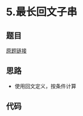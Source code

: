 # 5.最长回文子串
## 题目
[原题链接](https://leetcode.com/problems/longest-palindromic-substring/)

## 思路
* 使用回文定义，按条件计算

## 代码
